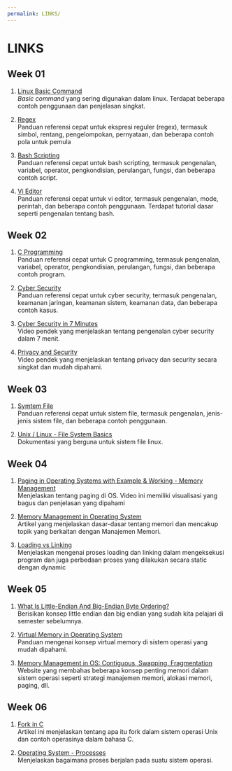 ```yaml
---
permalink: LINKS/
---
```


# LINKS

## Week 01
1. [Linux Basic Command ](https://linuxopsys.com/topics/basic-linux-commands)<br>
*Basic command* yang sering digunakan dalam linux. Terdapat beberapa contoh penggunaan dan penjelasan singkat.

2. [Regex](https://cheatography.com/davechild/cheat-sheets/regular-expressions/)<br>
Panduan referensi cepat untuk ekspresi reguler (regex), termasuk simbol, rentang, pengelompokan, pernyataan, dan beberapa contoh pola untuk pemula

3. [Bash Scripting](https://www.javatpoint.com/bash)<br>
Panduan referensi cepat untuk bash scripting, termasuk pengenalan, variabel, operator, pengkondisian, perulangan, fungsi, dan beberapa contoh script.

4. [Vi Editor](https://www.javatpoint.com/vi-editor)<br>
Panduan referensi cepat untuk vi editor, termasuk pengenalan, mode, perintah, dan beberapa contoh penggunaan. Terdapat tutorial dasar seperti pengenalan tentang bash.

## Week 02
1. [C Programming](https://www.javatpoint.com/c-programming-language-tutorial)<br>
Panduan referensi cepat untuk C programming, termasuk pengenalan, variabel, operator, pengkondisian, perulangan, fungsi, dan beberapa contoh program.

2. [Cyber Security](https://www.javatpoint.com/cyber-security)<br>
Panduan referensi cepat untuk cyber security, termasuk pengenalan, keamanan jaringan, keamanan sistem, keamanan data, dan beberapa contoh kasus.

3. [Cyber Security in 7 Minutes](https://www.youtube.com/watch?v=inWWhr5tnEA)<br>
Video pendek yang menjelaskan tentang pengenalan cyber security dalam 7 menit.

4. [Privacy and Security](https://www.youtube.com/watch?v=qZE45J-MIUg)<br>
Video pendek yang menjelaskan tentang privacy dan security secara singkat dan mudah dipahami.

## Week 03
1. [Symtem File](https://www.geeksforgeeks.org/file-systems-in-operating-system/)<br>
Panduan referensi cepat untuk sistem file, termasuk pengenalan, jenis-jenis sistem file, dan beberapa contoh penggunaan.

2. [Unix / Linux - File System Basics](https://www.tutorialspoint.com/unix/unix-file-system.htm)<br>
Dokumentasi yang berguna untuk sistem file linux.

## Week 04
1. [Paging in Operating Systems with Example & Working - Memory Management](https://www.youtube.com/watch?v=pJ6qrCB8pDw&t=341s/)<br>
Menjelaskan tentang paging di OS. Video ini memiliki visualisasi yang bagus dan penjelasan yang dipahami

2. [Memory Management in Operating System](https://www.geeksforgeeks.org/memory-management-in-operating-system/)<br>
Artikel yang menjelaskan dasar-dasar tentang memori dan mencakup topik yang berkaitan dengan Manajemen Memori.

3. [Loading vs Linking](https://www.geeksforgeeks.org/difference-between-loading-and-linking/)<br>
Menjelaskan mengenai proses loading dan linking dalam mengeksekusi program dan juga perbedaan proses yang dilakukan secara static dengan dynamic

## Week 05
1. [What Is Little-Endian And Big-Endian Byte Ordering?](https://www.section.io/engineering-education/what-is-little-endian-and-big-endian/)<br>
Berisikan konsep little endian dan big endian yang sudah kita pelajari di semester sebelumnya.

2. [Virtual Memory in Operating System](https://www.geeksforgeeks.org/virtual-memory-in-operating-system/)<br>
Panduan mengenai konsep virtual memory di sistem operasi yang mudah dipahami.

3. [Memory Management in OS: Contiguous, Swapping, Fragmentation](https://www.guru99.com/os-memory-management.html)<br>
Website yang membahas beberapa konsep penting memori dalam sistem operasi seperti strategi manajemen memori, alokasi memori, paging, dll.

## Week 06
1. [Fork in C](https://www.geeksforgeeks.org/fork-system-call/)<br>
Artikel ini menjelaskan tentang apa itu fork dalam sistem operasi Unix dan contoh operasinya dalam bahasa C.

2. [Operating System - Processes](https://www.tutorialspoint.com/operating_system/os_processes.htm)<br>
Menjelaskan bagaimana proses berjalan pada suatu sistem operasi.
